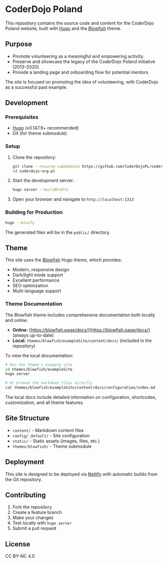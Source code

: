 # CoderDojo Poland

This repository contains the source code and content for the CoderDojo Poland website, built with [Hugo](https://gohugo.io/) and the [Blowfish](https://blowfish.page/) theme.

## Purpose

- Promote volunteering as a meaningful and empowering activity.
- Preserve and showcase the legacy of the CoderDojo Poland initiative (2013–2020).
- Provide a landing page and onboarding flow for potential mentors.

The site is focused on promoting the *idea* of volunteering, with CoderDojo as a successful past example.

## Development

### Prerequisites

- [Hugo](https://gohugo.io/) (v0.147.9+ recommended)
- Git (for theme submodule)

### Setup

1. Clone the repository:
   ```bash
   git clone --recurse-submodules https://github.com/CoderDojoPL/coderdojo-org-pl.git
   cd coderdojo-org-pl
   ```

2. Start the development server:
   ```bash
   hugo server --buildDrafts
   ```

3. Open your browser and navigate to `http://localhost:1313`

### Building for Production

```bash
hugo --minify
```

The generated files will be in the `public/` directory.

## Theme

This site uses the [Blowfish](https://blowfish.page/) Hugo theme, which provides:

- Modern, responsive design
- Dark/light mode support
- Excellent performance
- SEO optimization
- Multi-language support

### Theme Documentation

The Blowfish theme includes comprehensive documentation both locally and online:

- **Online:** [https://blowfish.page/docs/](https://blowfish.page/docs/) (always up-to-date)
- **Local:** `themes/blowfish/exampleSite/content/docs/` (included in the repository)

To view the local documentation:
```bash
# Run the theme's example site
cd themes/blowfish/exampleSite
hugo server

# Or browse the markdown files directly
cat themes/blowfish/exampleSite/content/docs/configuration/index.md
```

The local docs include detailed information on configuration, shortcodes, customization, and all theme features.

## Site Structure

- `content/` - Markdown content files
- `config/_default/` - Site configuration
- `static/` - Static assets (images, files, etc.)
- `themes/blowfish/` - Theme submodule

## Deployment

This site is designed to be deployed via [Netlify](https://www.netlify.com/) with automatic builds from the Git repository.

## Contributing

1. Fork the repository
2. Create a feature branch
3. Make your changes
4. Test locally with `hugo server`
5. Submit a pull request

## License

CC BY-NC 4.0
